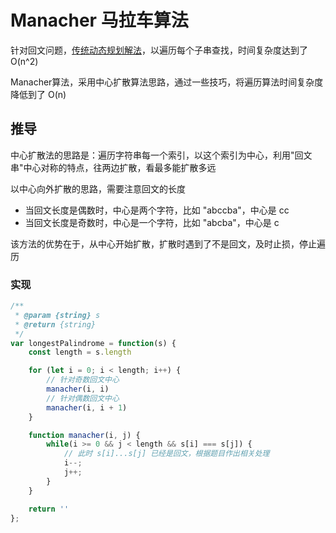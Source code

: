 # Manacher 马拉车算法

针对回文问题，[传统动态规划解法](https://github.com/XyyF/elfin-algorithm/blob/master/summary/palindromic.md)，以遍历每个子串查找，时间复杂度达到了 O(n^2)

Manacher算法，采用中心扩散算法思路，通过一些技巧，将遍历算法时间复杂度降低到了 O(n)

## 推导
中心扩散法的思路是：遍历字符串每一个索引，以这个索引为中心，利用"回文串"中心对称的特点，往两边扩散，看最多能扩散多远

以中心向外扩散的思路，需要注意回文的长度
- 当回文长度是偶数时，中心是两个字符，比如 "abccba"，中心是 cc
- 当回文长度是奇数时，中心是一个字符，比如 "abcba"，中心是 c

该方法的优势在于，从中心开始扩散，扩散时遇到了不是回文，及时止损，停止遍历

### 实现
```js
/**
 * @param {string} s
 * @return {string}
 */
var longestPalindrome = function(s) {
    const length = s.length

    for (let i = 0; i < length; i++) {
        // 针对奇数回文中心
        manacher(i, i)
        // 针对偶数回文中心
        manacher(i, i + 1)
    }

    function manacher(i, j) {
        while(i >= 0 && j < length && s[i] === s[j]) {
            // 此时 s[i]...s[j] 已经是回文，根据题目作出相关处理
            i--;
            j++;
        }
    }

    return ''
};
```